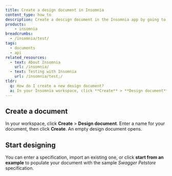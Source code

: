 ```yaml
---
title: Create a design document in Insomnia
content_type: how_to
description: Create a descign document in the Insomnia app by going to Create > Design document.
products:
    - insomnia
breadcrumbs:
  - /insomnia/test/
tags:
  - documents
  - api
related_resources:
  - text: About Insomnia
    url: /insomnia/
  - text: Testing with Insomnia
    url: /insomnia/test;/
tldr: 
  q: How do I create a new design document?
  a: In your Insomnia workspace, click **Create** > **Design document**, enter a name, and click **Create**.
---
```


## Create a document

In your workspace, click **Create** > **Design document**. Enter a name for your document, then click **Create**. An empty design document opens.

## Start designing

You can enter a specification, import an existing one, or click **start from an example** to populate your document with the sample _Swagger Petstore_ specification.